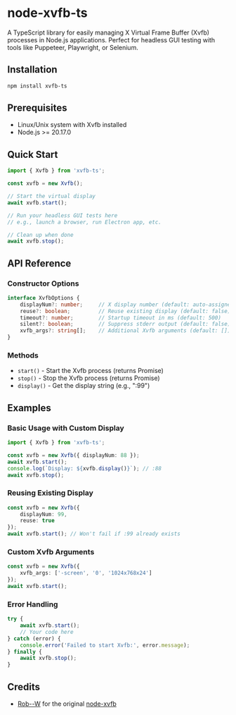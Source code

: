 # node-xvfb-ts

A TypeScript library for easily managing X Virtual Frame Buffer (Xvfb) processes in Node.js applications. Perfect for headless GUI testing with tools like Puppeteer, Playwright, or Selenium.

## Installation

```bash
npm install xvfb-ts
```

## Prerequisites

- Linux/Unix system with Xvfb installed
- Node.js >= 20.17.0

## Quick Start

```typescript
import { Xvfb } from 'xvfb-ts';

const xvfb = new Xvfb();

// Start the virtual display
await xvfb.start();

// Run your headless GUI tests here
// e.g., launch a browser, run Electron app, etc.

// Clean up when done
await xvfb.stop();
```

## API Reference

### Constructor Options

```typescript
interface XvfbOptions {
    displayNum?: number;     // X display number (default: auto-assigned >= 99)
    reuse?: boolean;         // Reuse existing display (default: false)
    timeout?: number;        // Startup timeout in ms (default: 500)
    silent?: boolean;        // Suppress stderr output (default: false)
    xvfb_args?: string[];    // Additional Xvfb arguments (default: [])
}
```

### Methods

- `start()` - Start the Xvfb process (returns Promise<ChildProcess>)
- `stop()` - Stop the Xvfb process (returns Promise<void>)
- `display()` - Get the display string (e.g., ":99")

## Examples

### Basic Usage with Custom Display

```typescript
import { Xvfb } from 'xvfb-ts';

const xvfb = new Xvfb({ displayNum: 88 });
await xvfb.start();
console.log(`Display: ${xvfb.display()}`); // :88
await xvfb.stop();
```

### Reusing Existing Display

```typescript
const xvfb = new Xvfb({ 
    displayNum: 99, 
    reuse: true 
});
await xvfb.start(); // Won't fail if :99 already exists
```

### Custom Xvfb Arguments

```typescript
const xvfb = new Xvfb({
    xvfb_args: ['-screen', '0', '1024x768x24']
});
await xvfb.start();
```

### Error Handling

```typescript
try {
    await xvfb.start();
    // Your code here
} catch (error) {
    console.error('Failed to start Xvfb:', error.message);
} finally {
    await xvfb.stop();
}
```

## Credits

* [Rob--W](https://github.com/Rob--W) for the original [node-xvfb](https://github.com/Rob--W/node-xvfb)
